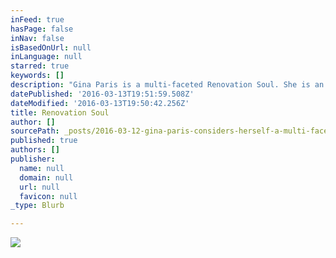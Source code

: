 ```yaml
---
inFeed: true
hasPage: false
inNav: false
isBasedOnUrl: null
inLanguage: null
starred: true
keywords: []
description: "Gina Paris is a multi-faceted Renovation Soul. She is an interior designer who's firm- Gina Paris Design- specializes in renovation and redesign, Energy Angel,\_Reconnective Healing® Practitioner, \_Reconnective Animals®, \_speaker, wife, and mother of three children- plus two cats. \_"
datePublished: '2016-03-13T19:51:59.508Z'
dateModified: '2016-03-13T19:50:42.256Z'
title: Renovation Soul
author: []
sourcePath: _posts/2016-03-12-gina-paris-considers-herself-a-multi-faceted-renovation-soul.md
published: true
authors: []
publisher:
  name: null
  domain: null
  url: null
  favicon: null
_type: Blurb

---
```

![](https://the-grid-user-content.s3-us-west-2.amazonaws.com/c8e1a12b-4a14-4935-8f0e-96491c1b889b.jpg)